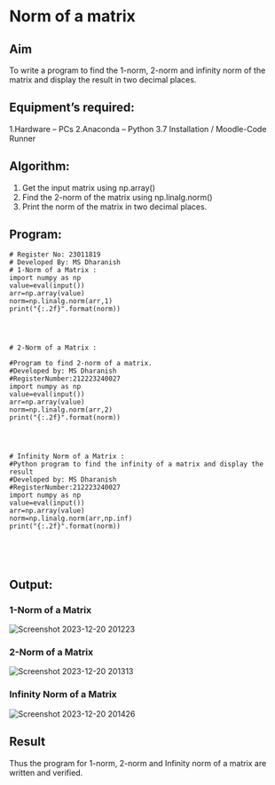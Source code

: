 # Norm of a matrix
## Aim
To write a program to find the 1-norm, 2-norm and infinity norm of the matrix and display the result in two decimal places.
## Equipment’s required:
1.Hardware – PCs
2.Anaconda – Python 3.7 Installation / Moodle-Code Runner
## Algorithm:
1. Get the input matrix using np.array()   
2. Find the 2-norm of the matrix using np.linalg.norm()
3. Print the norm of the matrix in two decimal places.
## Program:
```
# Register No: 23011819
# Developed By: MS Dharanish
# 1-Norm of a Matrix :
import numpy as np
value=eval(input())
arr=np.array(value)
norm=np.linalg.norm(arr,1)
print("{:.2f}".format(norm))




# 2-Norm of a Matrix :

#Program to find 2-norm of a matrix.
#Developed by: MS Dharanish
#RegisterNumber:212223240027
import numpy as np
value=eval(input())
arr=np.array(value)
norm=np.linalg.norm(arr,2)
print("{:.2f}".format(norm))




# Infinity Norm of a Matrix :
#Python program to find the infinity of a matrix and display the result
#Developed by: MS Dharanish
#RegisterNumber:212223240027
import numpy as np
value=eval(input())
arr=np.array(value)
norm=np.linalg.norm(arr,np.inf)
print("{:.2f}".format(norm))





```
## Output:
### 1-Norm of a Matrix
![Screenshot 2023-12-20 201223](https://github.com/MSDharanish-23011819/Norm-of-a-matrix/assets/147139454/23325584-88a9-4f07-8e68-b2de51b4aed8)

### 2-Norm of a Matrix
![Screenshot 2023-12-20 201313](https://github.com/MSDharanish-23011819/Norm-of-a-matrix/assets/147139454/d8d10b5e-326a-4f70-a491-aa861ccecfe0)

### Infinity Norm of a Matrix
![Screenshot 2023-12-20 201426](https://github.com/MSDharanish-23011819/Norm-of-a-matrix/assets/147139454/ba7541fd-8725-49ad-99d7-fc929dc9a717)


## Result
Thus the program for 1-norm, 2-norm and Infinity norm of a matrix are written and verified.
